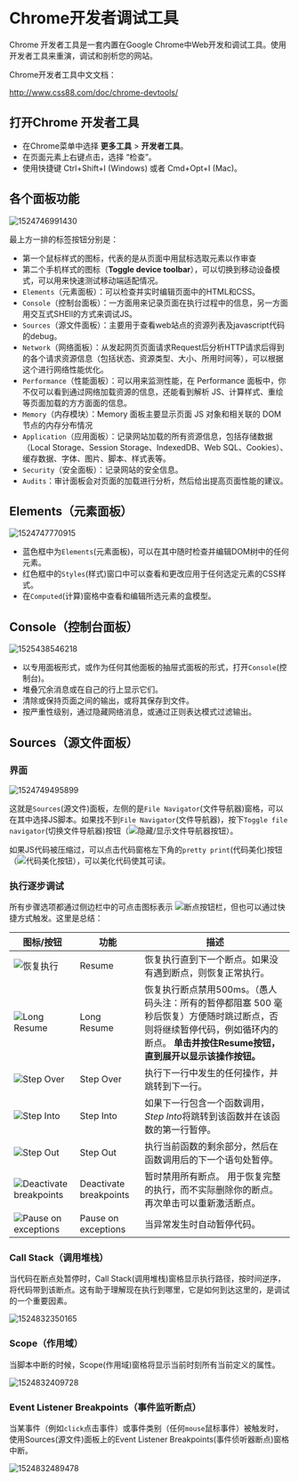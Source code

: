 # Chrome开发者调试工具

Chrome 开发者工具是一套内置在Google Chrome中Web开发和调试工具。使用开发者工具来重演，调试和剖析您的网站。

Chrome开发者工具中文文档：

http://www.css88.com/doc/chrome-devtools/



## 打开Chrome 开发者工具

- 在Chrome菜单中选择 **更多工具** > **开发者工具**。
- 在页面元素上右键点击，选择 “检查”。
- 使用快捷键 Ctrl+Shift+I (Windows) 或者 Cmd+Opt+I (Mac)。





## 各个面板功能

![1524746991430](1524746991430.png)

最上方一排的标签按钮分别是：

- 第一个鼠标样式的图标，代表的是从页面中用鼠标选取元素以作审查
- 第二个手机样式的图标（**Toggle device toolbar**），可以切换到移动设备模式，可以用来快速测试移动端适配情况。
- `Elements`（元素面板）：可以检查并实时编辑页面中的HTML和CSS。
- `Console`（控制台面板）：一方面用来记录页面在执行过程中的信息，另一方面用交互式SHEll的方式来调试JS。
- `Sources`（源文件面板）：主要用于查看web站点的资源列表及javascript代码的debug。
- `Network`（网络面板）：从发起网页页面请求Request后分析HTTP请求后得到的各个请求资源信息（包括状态、资源类型、大小、所用时间等），可以根据这个进行网络性能优化。
- `Performance`（性能面板）：可以用来监测性能，在 Performance 面板中，你不仅可以看到通过网络加载资源的信息，还能看到解析 JS、计算样式、重绘等页面加载的方方面面的信息。
- `Memory`（内存模块）：Memory 面板主要显示页面 JS 对象和相关联的 DOM 节点的内存分布情况
- `Application`（应用面板）：记录网站加载的所有资源信息，包括存储数据（Local Storage、Session Storage、IndexedDB、Web SQL、Cookies）、缓存数据、字体、图片、脚本、样式表等。
- `Security`（安全面板）：记录网站的安全信息。
- `Audits`：审计面板会对页面的加载进行分析，然后给出提高页面性能的建议。





## Elements（元素面板）

![1524747770915](1524747770915.png)

- 蓝色框中为`Elements`(元素面板)，可以在其中随时检查并编辑DOM树中的任何元素。
- 红色框中的`Styles`(样式)窗口中可以查看和更改应用于任何选定元素的CSS样式。
- 在`Computed`(计算)窗格中查看和编辑所选元素的盒模型。


## Console（控制台面板）

![1525438546218](1525438546218.png)

- 以专用面板形式，或作为任何其他面板的抽屉式面板的形式，打开`Console`(控制台)。
- 堆叠冗余消息或在自己的行上显示它们。
- 清除或保持页面之间的输出，或将其保存到文件。
- 按严重性级别，通过隐藏网络消息，或通过正则表达模式过滤输出。



## Sources（源文件面板）

### 界面

![1524749495899](1524749495899.png)

这就是`Sources`(源文件)面板，左侧的是`File Navigator`(文件导航器)窗格，可以在其中选择JS脚本。如果找不到`File Navigator`(文件导航器)，按下`Toggle file navigator`(切换文件导航器)按钮（![隐藏/显示文件导航器按钮](file-navigator.png)）。

如果JS代码被压缩过，可以点击代码窗格左下角的`pretty print`(代码美化)按钮（![代码美化按钮](pretty-print.png)），可以美化代码使其可读。

### 执行逐步调试

所有步骤选项都通过侧边栏中的可点击图标表示 ![断点按钮栏](image_7.png)，但也可以通过快捷方式触发。这里是总结：

| 图标/按钮                               | 功能                   | 描述                                                         |
| --------------------------------------- | ---------------------- | ------------------------------------------------------------ |
| ![恢复执行](image_8.png)                | Resume                 | 恢复执行直到下一个断点。如果没有遇到断点，则恢复正常执行。   |
| ![Long Resume](image_9.png)             | Long Resume            | 恢复执行断点禁用500ms。（愚人码头注：所有的暂停都阻塞 500 毫秒后恢复）方便随时跳过断点，否则将继续暂停代码，例如循环内的断点。 **单击并按住Resume按钮，直到展开以显示该操作按钮。** |
| ![Step Over](image_10.png)              | Step Over              | 执行下一行中发生的任何操作，并跳转到下一行。                 |
| ![Step Into](image_11.png)              | Step Into              | 如果下一行包含一个函数调用，*Step Into*将跳转到该函数并在该函数的第一行暂停。 |
| ![Step Out](image_12.png)               | Step Out               | 执行当前函数的剩余部分，然后在函数调用后的下一个语句处暂停。 |
| ![Deactivate breakpoints](image_13.png) | Deactivate breakpoints | 暂时禁用所有断点。 用于恢复完整的执行，而不实际删除你的断点。 再次单击可以重新激活断点。 |
| ![Pause on exceptions](image_14.png)    | Pause on exceptions    | 当异常发生时自动暂停代码。                                   |

### Call Stack（调用堆栈）

当代码在断点处暂停时，Call Stack(调用堆栈)窗格显示执行路径，按时间逆序，将代码带到该断点。这有助于理解现在执行到哪里，它是如何到达这里的，是调试的一个重要因素。

![1524832350165](1524832350165.png)

### Scope（作用域）

当脚本中断的时候，Scope(作用域)窗格将显示当前时刻所有当前定义的属性。

![1524832409728](1524832409728.png)

### Event Listener Breakpoints（事件监听断点）

当某事件（例如`click`点击事件）或事件类别（任何`mouse`鼠标事件）被触发时，使用Sources(源文件)面板上的Event Listener Breakpoints(事件侦听器断点)窗格中断。

![1524832489478](1524832489478.png)